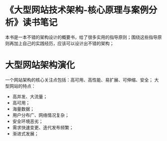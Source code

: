 # 《大型网站技术架构-核心原理与案例分析》读书笔记
本书是一本不错的架构设计的概要书，给了很多实用的指导原则；围绕这些指导原则再加上自己的实践经历，应该可以设计出不错的架构；
# 大型网站架构演化
一个网站架构的核心关注点包括：高可用、高性能、易扩展、可伸缩、安全；
大型网站的特点：  
* 高并发、大流量；  
* 高可用；  
* 海量数据；
* 用户分布广、网络情况复杂；
* 安全环境恶劣；
* 需求快速变更、迭代发布频繁；
* 渐进式发展；










